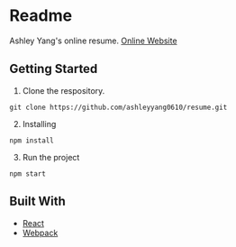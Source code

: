 # Readme

Ashley Yang's online resume.
[Online Website](https://ashleyyang0610.github.io/Ashley-Yang/)

## Getting Started

1. Clone the respository.
```
git clone https://github.com/ashleyyang0610/resume.git
```
2. Installing
```
npm install
```

3. Run the project
```
npm start
```

## Built With

* [React](https://reactjs.org/)
* [Webpack](https://webpack.js.org/)
